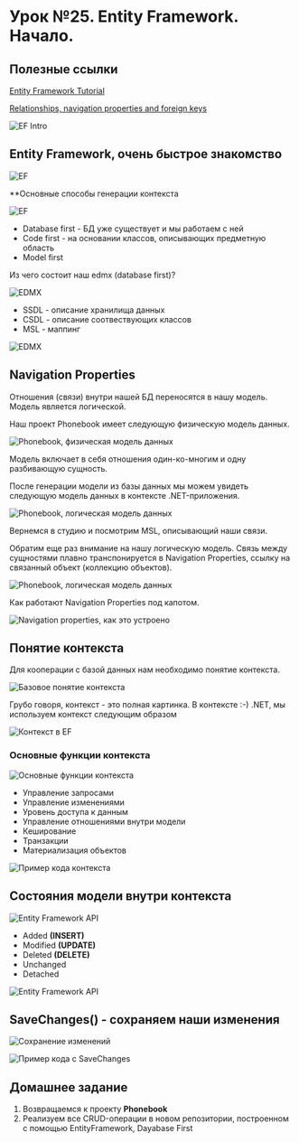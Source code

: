 # Урок №25. Entity Framework. Начало.

## Полезные ссылки


[Entity Framework Tutorial](https://www.entityframeworktutorial.net/)

[Relationships, navigation properties and foreign keys](https://docs.microsoft.com/en-us/ef/ef6/fundamentals/relationships)

![EF Intro](/Module-5/images/ef-intro.png)

## Entity Framework, очень быстрое знакомство

![EF](/Module-5/images/ef-general.png)

**Основные способы генерации контекста

![EF](/Module-5/images/context-creation-ways.png)

- Database first - БД уже существует и мы работаем с ней
- Code first - на основании классов, описывающих предметную область
- Model first

Из чего состоит наш edmx (database first)? 

![EDMX](/Module-5/images/edmx-1.png)

- SSDL - описание хранилища данных
- CSDL - описание соотвествующих классов
- MSL - маппинг

![EDMX](/Module-5/images/edmx-2.png)

## Navigation Properties

Отношения (связи) внутри нашей БД переносятся в нашу модель. Модель является логической.

Наш проект Phonebook имеет следующую физическую модель данных.

![Phonebook, физическая модель данных](/Module-5/images/phonebook-physicalmodel.png)

Модель включает в себя отношения один-ко-многим и одну разбивающую сущность.

После генерации модели из базы данных мы можем увидеть следующую модель данных в контексте .NET-приложения.

![Phonebook, логическая модель данных](/Module-5/images/phonebook-logicalmodel.png)

Вернемся в студию и посмотрим MSL, описывающий наши связи.

Обратим еще раз внимание на нашу логическую модель. Связь между сущностями плавно транспонируется в Navigation Properties, 
ссылку на связанный объект (коллекцию объектов).

![Phonebook, логическая модель данных](/Module-5/images/phonebook-logicalmodel-navigationproperties.png)

Как работают Navigation Properties под капотом.

![Navigation properties, как это устроено](/Module-5/images/navigation-properties-how-does-it-work.png)

## Понятие контекста

Для кооперации с базой данных нам необходимо понятие контекста.

![Базовое понятие контекста](/Module-5/images/context-general.png)

Грубо говоря, контекст - это полная картинка. В контексте :-) .NET, мы используем контекст следующим образом

![Контекст в EF](/Module-5/images/ef-context.png)

### Основные функции контекста

![Основные функции контекста](/Module-5/images/context-tasks.png)

- Управление запросами
- Управление изменениями
- Уровень доступа к данным
- Управление отношениями внутри модели
- Кеширование
- Транзакции
- Материализация объектов

![Пример кода контекста](/Module-5/images/context-code-sample.png)

## Состояния модели внутри контекста

![Entity Framework API](/Module-5/images/entity-framework-api.png)

- Added **(INSERT)**
- Modified **(UPDATE)**
- Deleted **(DELETE)**
- Unchanged
- Detached

![Entity Framework API](/Module-5/images/model-states-queries.png)

## SaveChanges() - сохраняем наши изменения

![Сохранение изменений](/Module-5/images/save-changes.png)

![Пример кода с SaveChanges](/Module-5/images/save-changes-source.png)

## Домашнее задание

1. Возвращаемся к проекту **Phonebook**
2. Реализуем все CRUD-операции в новом репозитории, построенном с помощью EntityFramework, Dayabase First
